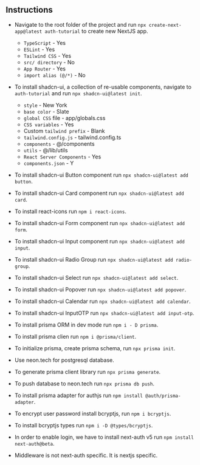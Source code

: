 ## Instructions

- Navigate to the root folder of the project and run `npx create-next-app@latest auth-tutorial` to create new NextJS app.
    - `TypeScript` - Yes
    - `ESLint` - Yes
    - `Tailwind CSS` - Yes
    - `src/ directory` - No
    - `App Router` - Yes
    - `import alias (@/*)` - No

- To install shadcn-ui, a collection of re-usable components, navigate to `auth-tutorial` and run `npx shadcn-ui@latest init`.
    - `style` - New York
    - `base color` - Slate
    - `global CSS` file - app/globals.css
    - `CSS variables` - Yes
    - Custom `tailwind prefix` - Blank
    - `tailwind.config.js` - tailwind.config.ts
    - `components` - @/components
    - `utils` - @/lib/utils
    - `React Server Components` - Yes
    - `components.json` - Y

- To install shadcn-ui Button component run `npx shadcn-ui@latest add button`.
- To install shadcn-ui Card component run `npx shadcn-ui@latest add card`.
- To install react-icons run `npm i react-icons`.
- To install shadcn-ui Form component run `npx shadcn-ui@latest add form`.
- To install shadcn-ui Input component run `npx shadcn-ui@latest add input`.
- To install shadcn-ui Radio Group run `npx shadcn-ui@latest add radio-group`.
- To install shadcn-ui Select run `npx shadcn-ui@latest add select`.
- To install shadcn-ui Popover run `npx shadcn-ui@latest add popover`.
- To install shadcn-ui Calendar run `npx shadcn-ui@latest add calendar`.
- To install shadcn-ui InputOTP run `npx shadcn-ui@latest add input-otp`.

- To install prisma ORM in dev mode run `npm i - D prisma`.
- To install prisma clien run `npm i @prisma/client`.
- To initialize prisma, create prisma schema, run `npx prisma init`.

- Use neon.tech for postgresql database.
- To generate prisma client library run `npx prisma generate`.
- To push database to neon.tech run `npx prisma db push`.
- To install prisma adapter for authjs run `npm install @auth/prisma-adapter`.
- To encrypt user password install bcryptjs, run `npm i bcryptjs`.
- To install bcryptjs types run `npm i -D @types/bcryptjs`.

- In order to enable login, we have to install next-auth v5 run `npm install next-auth@beta`.

- Middleware is not next-auth specific. It is nextjs specific.